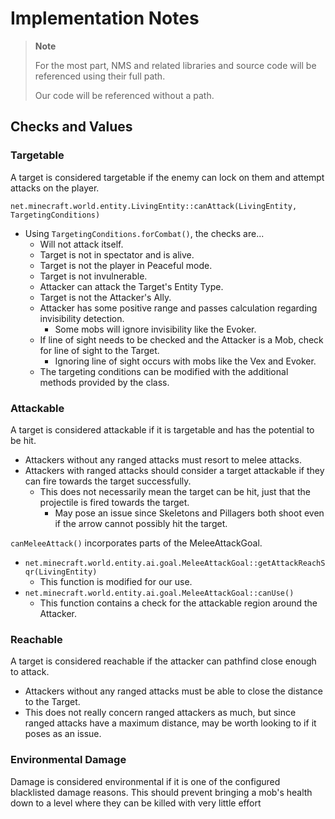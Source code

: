 # Implementation Notes

> **Note**
> 
> For the most part, NMS and related libraries and source code will be referenced using their full path.
> 
> Our code will be referenced without a path.

## Checks and Values

### Targetable

A target is considered targetable if the enemy can lock on them and attempt attacks on the player.

`net.minecraft.world.entity.LivingEntity::canAttack(LivingEntity, TargetingConditions)`

- Using `TargetingConditions.forCombat()`, the checks are...
  - Will not attack itself.
  - Target is not in spectator and is alive.
  - Target is not the player in Peaceful mode.
  - Target is not invulnerable.
  - Attacker can attack the Target's Entity Type.
  - Target is not the Attacker's Ally.
  - Attacker has some positive range and passes calculation regarding invisibility detection.
    - Some mobs will ignore invisibility like the Evoker.
  - If line of sight needs to be checked and the Attacker is a Mob, check for line of sight to the Target.
    - Ignoring line of sight occurs with mobs like the Vex and Evoker.
  - The targeting conditions can be modified with the additional methods provided by the class.

### Attackable

A target is considered attackable if it is targetable and has the potential to be hit.

- Attackers without any ranged attacks must resort to melee attacks.
- Attackers with ranged attacks should consider a target attackable if they can fire towards the target successfully.
  - This does not necessarily mean the target can be hit, just that the projectile is fired towards the target.
    - May pose an issue since Skeletons and Pillagers both shoot even if the arrow cannot possibly hit the target.

`canMeleeAttack()` incorporates parts of the MeleeAttackGoal.

- `net.minecraft.world.entity.ai.goal.MeleeAttackGoal::getAttackReachSqr(LivingEntity)`
  - This function is modified for our use.
- `net.minecraft.world.entity.ai.goal.MeleeAttackGoal::canUse()`
  - This function contains a check for the attackable region around the Attacker.

### Reachable

A target is considered reachable if the attacker can pathfind close enough to attack.

- Attackers without any ranged attacks must be able to close the distance to the Target.
- This does not really concern ranged attackers as much, but since ranged attacks have a maximum distance, may be worth looking to if it poses as an issue.

### Environmental Damage

Damage is considered environmental if it is one of the configured blacklisted damage reasons. This should prevent bringing a mob's health down to a level where they can be killed with very little effort

